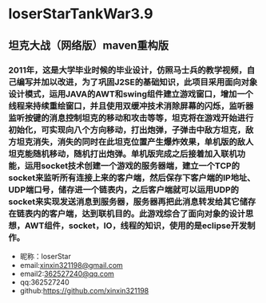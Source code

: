 # loserStarTankWar3.9
## 坦克大战（网络版）maven重构版

###  2011年，这是大学毕业时候的毕业设计，仿照马士兵的教学视频，自己编写并加以改进，为了巩固J2SE的基础知识，此项目采用面向对象设计模式，运用JAVA的AWT和swing组件建立游戏窗口，增加一个线程来持续重绘窗口，并且使用双缓冲技术消除屏幕的闪烁，监听器监听按键的消息控制坦克的移动和攻击等等，坦克将在游戏开始进行初始化，可实现向八个方向移动，打出炮弹，子弹击中敌方坦克，敌方坦克消失，消失的同时在此坦克位置产生爆炸效果，单机版的敌人坦克能随机移动，随机打出炮弹。单机版完成之后接着加入联机功能，运用socket技术创建一个游戏的服务器端，建立一个TCP的socket来监听所有连接上来的客户端，然后保存下客户端的IP地址、UDP端口号，储存进一个链表内，之后客户端就可以运用UDP的socket来实现发送消息到服务器，服务器再把此消息转发给其它储存在链表内的客户端，达到联机目的。此游戏综合了面向对象的设计思想，AWT组件，socket，IO，线程的知识，使用的是eclipse开发制作。



* 昵称：loserStar<br/>
* email:xinxin321198@gmail.com<br/>
* email2:362527240@qq.com<br/>
* qq:362527240<br/>
* github:https://github.com/xinxin321198<br/>
